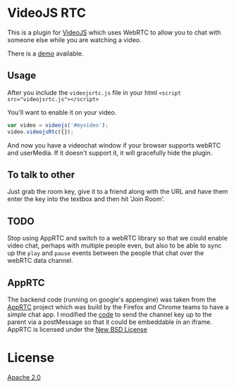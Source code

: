 # VideoJS RTC

This is a plugin for [VideoJS](github/zencoder:videojs) which uses WebRTC to allow you to chat
with someone else while you are watching a video.

There is a [demo](http://videojs-rtc.appspot.com/html/demo.html) available.

## Usage
After you include the `videojsrtc.js` file in your html
```<script src="videojsrtc.js"></script>```

You'll want to enable it on your video.

```javascript
var video = videojs('#myvideo');
video.videojsRtc({});
```

And now you have a videochat window if your browser supports webRTC and userMedia.
If it doesn't support it, it will gracefully hide the plugin.

## To talk to other
Just grab the room key, give it to a friend along with the URL and have them
enter the key into the textbox and then hit 'Join Room'.

## TODO
Stop using AppRTC and switch to a webRTC library so that we could enable video
chat, perhaps with multiple people even, but also to be able to sync up the
`play` and `pause` events between the people that chat over the webRTC data
channel.

## AppRTC

The backend code (running on google's appengine) was taken from the
[AppRTC](http://apprtc.appspot.com) project which was
build by the Firefox and Chrome teams to have a simple chat app.
I modified the [code](https://code.google.com/p/webrtc-samples/source/browse/trunk/apprtc/) to send
the channel key up to the parent via a postMessage so that it could be embeddable in an iframe.
AppRTC is licensed under the [New BSD License](http://opensource.org/licenses/BSD-3-Clause)

# License
[Apache 2.0](LICENSE)
